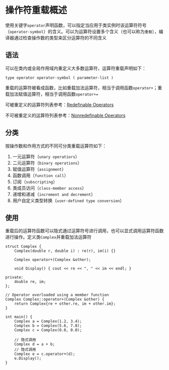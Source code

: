
# 操作符重载概述

使用关键字`operator`声明函数，可以指定当应用于类实例时该运算符符号（`operator-symbol`）的含义。可以为运算符设置多个含义（也可以称为`重载`），编译器通过检查操作数的类型来区分运算符的不同含义

## 语法

可以在类内或全局作用域内重定义大多数运算符，运算符重载声明如下：

```
type operator operator-symbol ( parameter-list )
```

重载的运算符被看成函数，比如重载加法运算符，相当于调用函数`operator+`；重载加法赋值运算符，相当于调用函数`operator+=`

可被重定义的运算符列表参考：[Redefinable Operators](https://docs.microsoft.com/en-us/cpp/cpp/operator-overloading?view=vs-2019#redefinable-operators)

不可被重定义的运算符列表参考：[Nonredefinable Operators](https://docs.microsoft.com/en-us/cpp/cpp/operator-overloading?view=vs-2019#nonredefinable-operators)

## 分类

按操作数和作用方式的不同可分类重载运算符如下：

1. 一元运算符（`unary operatiors`）
2. 二元运算符（`binary operations`）
3. 赋值运算符（`assignment`）
4. 函数调用（`function call`）
5. 订阅（`subscripting`）
6. 类成员访问（`class-member access`）
7. 递增和递减（`increment and decrement`）
8. 用户自定义类型转换（`user-defined type conversion`）

## 使用

重载后的运算符函数可以隐式通过运算符号进行调用，也可以显式调用运算符函数进行操作。定义类`Complex`并重载加法运算符

```
struct Complex {
    Complex(double r, double i) : re(r), im(i) {}

    Complex operator+(Complex &other);

    void Display() { cout << re << ", " << im << endl; }

private:
    double re, im;
};

// Operator overloaded using a member function
Complex Complex::operator+(Complex &other) {
    return Complex{re + other.re, im + other.im};
}

int main() {
    Complex a = Complex(1.2, 3.4);
    Complex b = Complex(5.6, 7.8);
    Complex c = Complex(0.0, 0.0);

    // 隐式调用
    Complex d = a + b;
    // 隐式调用
    Complex e = c.operator+(d);
    e.Display();
}
```